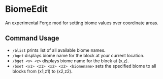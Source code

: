 # BiomeEdit

An experimental Forge mod for setting biome values over coordinate areas.

## Command Usage

- `/blist` prints list of all available biome names.
- `/bget` displays biome name for the block at your current location.
- `/bget <x> <z>` displays biome name for the block at (x,z).
- `/bset <x1> <z1> <x2> <z2> <biomename>` sets the specified biome to all blocks from (x1,z1) to (x2,z2).
